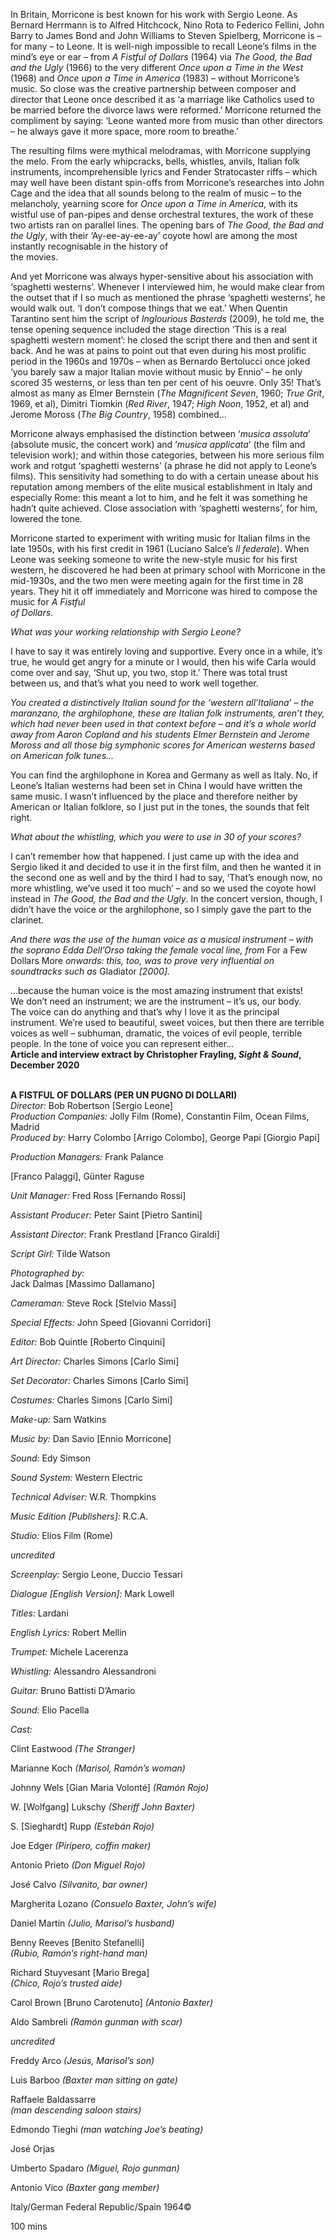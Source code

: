 

In Britain, Morricone is best known for his work with Sergio Leone. As Bernard Herrmann is to Alfred Hitchcock, Nino Rota to Federico Fellini, John Barry to James Bond and John Williams to Steven Spielberg, Morricone is – for many – to Leone. It is well-nigh impossible to recall Leone’s films in the mind’s eye or ear – from _A Fistful of Dollars_ (1964) via _The Good, the Bad and the Ugly_ (1966) to the very different _Once upon a Time in the West_ (1968) and _Once upon a Time in America_ (1983) – without Morricone’s music. So close was the creative partnership between composer and director that Leone once described it as  ‘a marriage like Catholics used to be married before the divorce laws were reformed.’ Morricone returned the compliment by saying: ‘Leone wanted more from music than other directors – he always gave it more space, more room to breathe.’

The resulting films were mythical melodramas, with Morricone supplying the melo. From the early whipcracks, bells, whistles, anvils, Italian folk instruments, incomprehensible lyrics and Fender Stratocaster riffs – which may well have been distant spin-offs from Morricone’s researches into John Cage and the idea that all sounds belong to the realm of music – to the melancholy, yearning score for _Once upon a Time in America_, with its wistful use of pan-pipes and dense orchestral textures, the work of these two artists ran on parallel lines. The opening bars of _The Good, the Bad and the Ugly_, with their ‘Ay-ee-ay-ee-ay’ coyote howl are among the most instantly recognisable in the history of  
the movies.

And yet Morricone was always hyper-sensitive about his association with ‘spaghetti westerns’. Whenever I interviewed him, he would make clear from the outset that if I so much as mentioned the phrase ‘spaghetti westerns’, he would walk out. ‘I don’t compose things that we eat.’ When Quentin Tarantino sent him the script of _Inglourious Basterds_ (2009), he told me, the tense opening sequence included the stage direction ‘This is a real spaghetti western moment’: he closed the script there and then and sent it back. And he was at pains to point out that even during his most prolific period in the 1960s and 1970s – when as Bernardo Bertolucci once joked ‘you barely saw a major Italian movie without music by Ennio’ – he only scored 35 westerns, or less than ten per cent of his oeuvre. Only 35! That’s almost as many as Elmer Bernstein (_The Magnificent Seven_, 1960; _True Grit_, 1969, et al), Dimitri Tiomkin (_Red River_, 1947; _High Noon_, 1952, et al) and Jerome Moross (_The Big Country_, 1958) combined…

Morricone always emphasised the distinction between ‘_musica assoluta_’ (absolute music, the concert work) and ‘_musica applicata_’ (the film and television work); and within those categories, between his more serious film work and rotgut ‘spaghetti westerns’ (a phrase he did not apply to Leone’s films). This sensitivity had something to do with a certain unease about his reputation among members of the elite musical establishment in Italy and especially Rome: this meant a lot to him, and he felt it was something he hadn’t quite achieved. Close association with ‘spaghetti westerns’, for him, lowered the tone.

Morricone started to experiment with writing music for Italian films in the late 1950s, with his first credit in 1961 (Luciano Salce’s _Il federale_). When Leone was seeking someone to write the new-style music for his first western, he discovered he had been at primary school with Morricone in the mid-1930s, and the two men were meeting again for the first time in 28 years. They hit it off immediately and Morricone was hired to compose the music for _A Fistful  
of Dollars_.

_What was your working relationship with Sergio Leone?_

I have to say it was entirely loving and supportive. Every once in a while, it’s true, he would get angry for a minute or I would, then his wife Carla would come over and say, ‘Shut up, you two, stop it.’ There was total trust between us, and that’s what you need to work well together.

_You created a distinctively Italian sound for the ‘western all’Italiana’ – the maranzano, the arghilophone, these are Italian folk instruments, aren’t they, which had never been used in that context before – and it’s a whole world away from Aaron Copland and his students Elmer Bernstein and Jerome Moross and all those big symphonic scores for American westerns based on American folk tunes…_

You can find the arghilophone in Korea and Germany as well as Italy. No, if Leone’s Italian westerns had been set in China I would have written the same music. I wasn’t influenced by the place and therefore neither by American or Italian folklore, so I just put in the tones, the sounds that felt right.

_What about the whistling, which you were to use in 30 of your scores?_

I can’t remember how that happened. I just came up with the idea and Sergio liked it and decided to use it in the first film, and then he wanted it in the second one as well and by the third I had to say, ‘That’s enough now, no more whistling, we’ve used it too much’ – and so we used the coyote howl instead in _The Good, the Bad and the Ugly_. In the concert version, though, I didn’t have the voice or the arghilophone, so I simply gave the part to the clarinet.

_And there was the use of the human voice as a musical instrument – with the soprano Edda Dell’Orso taking the female vocal line, from_ For a Few Dollars More _onwards: this, too, was to prove very influential on soundtracks such as_ Gladiator _[2000]._

...because the human voice is the most amazing instrument that exists!  
We don’t need an instrument; we are the instrument – it’s us, our body.  
The voice can do anything and that’s why I love it as the principal instrument. We’re used to beautiful, sweet voices, but then there are terrible voices as well – subhuman, dramatic, the voices of evil people, terrible people. In the tone of voice you can represent either...  
**Article and interview extract by Christopher Frayling, _Sight & Sound_, December 2020**
<br><br>


**A FISTFUL OF DOLLARS (PER UN PUGNO DI DOLLARI)**<br>
_Director:_ Bob Robertson [Sergio Leone]<br>
_Production Companies:_ Jolly Film (Rome), Constantin Film, Ocean Films, Madrid<br>
_Produced by:_ Harry Colombo [Arrigo Colombo], George Papi [Giorgio Papi]<br>

_Production Managers:_ Frank Palance

[Franco Palaggi], Günter Raguse<br>

_Unit Manager:_ Fred Ross [Fernando Rossi]<br>

_Assistant Producer:_ Peter Saint [Pietro Santini]<br>

_Assistant Director:_ Frank Prestland [Franco Giraldi]<br>

_Script Girl:_ Tilde Watson<br>

_Photographed by:_  
Jack Dalmas [Massimo Dallamano]<br>

_Cameraman:_ Steve Rock [Stelvio Massi]<br>

_Special Effects:_ John Speed [Giovanni Corridori]<br>

_Editor:_ Bob Quintle [Roberto Cinquini]<br>

_Art Director:_ Charles Simons [Carlo Simi]<br>

_Set Decorator:_ Charles Simons [Carlo Simi]<br>

_Costumes:_ Charles Simons [Carlo Simi]<br>

_Make-up:_ Sam Watkins<br>

_Music by:_ Dan Savio [Ennio Morricone]<br>

_Sound:_ Edy Simson<br>

_Sound System:_ Western Electric<br>

_Technical Adviser:_ W.R. Thompkins<br>

_Music Edition [Publishers]:_ R.C.A.<br>

_Studio:_ Elios Film (Rome)<br>

_uncredited_<br>

_Screenplay:_ Sergio Leone, Duccio Tessari<br>

_Dialogue [English Version]:_ Mark Lowell<br>

_Titles:_ Lardani<br>

_English Lyrics:_ Robert Mellin<br>

_Trumpet:_ Michele Lacerenza<br>

_Whistling:_ Alessandro Alessandroni<br>

_Guitar:_ Bruno Battisti D’Amario<br>

_Sound:_ Elio Pacella<br>

_Cast:_<br>

Clint Eastwood _(The Stranger)_<br>

Marianne Koch _(Marisol, Ramón’s woman)_<br>

Johnny Wels [Gian Maria Volonté] _(Ramón Rojo)_<br>

W. [Wolfgang] Lukschy _(Sheriff John Baxter)_<br>

S. [Sieghardt] Rupp _(Estebán Rojo)_<br>

Joe Edger _(Piripero, coffin maker)_<br>

Antonio Prieto _(Don Miguel Rojo)_<br>

José Calvo _(Silvanito, bar owner)_<br>

Margherita Lozano _(Consuelo Baxter, John’s wife)_<br>

Daniel Martín _(Julio, Marisol’s husband)_<br>

Benny Reeves [Benito Stefanelli]  
_(Rubio, Ramón’s right-hand man)_<br>

Richard Stuyvesant [Mario Brega]  
_(Chico, Rojo’s trusted aide)_<br>

Carol Brown [Bruno Carotenuto] _(Antonio Baxter)_<br>

Aldo Sambreli _(Ramón gunman with scar)_<br>

_uncredited_<br>

Freddy Arco _(Jesús, Marisol’s son)_<br>

Luis Barboo _(Baxter man sitting on gate)_<br>

Raffaele Baldassarre  
_(man descending saloon stairs)_<br>

Edmondo Tieghi _(man watching Joe’s beating)_<br>

José Orjas<br>

Umberto Spadaro _(Miguel, Rojo gunman)_<br>

Antonio Vico _(Baxter gang member)_<br>

Italy/German Federal Republic/Spain 1964©<br>

100 mins
<!--stackedit_data:
eyJoaXN0b3J5IjpbLTEzOTcxODczMDFdfQ==
-->